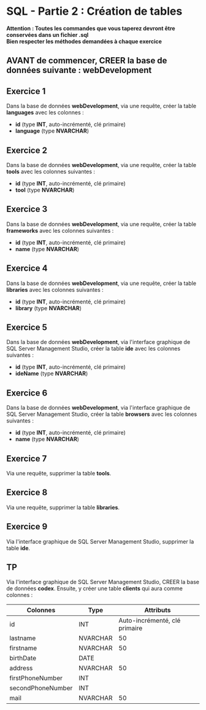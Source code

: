 # SQL - Partie 2 : Création de tables

**Attention : Toutes les commandes que vous taperez devront être conservées dans un fichier .sql**  
**Bien respecter les méthodes demandées à chaque exercice**

## AVANT de commencer, CREER la base de données suivante : webDevelopment

## Exercice 1
Dans la base de données **webDevelopment**, via une requête, créer la table **languages** avec les colonnes :
- **id** (type **INT**, auto-incrémenté, clé primaire)
- **language** (type **NVARCHAR**)

## Exercice 2
Dans la base de données **webDevelopment**, via une requête, créer la table **tools** avec les colonnes suivantes :
- **id** (type **INT**, auto-incrémenté, clé primaire)
- **tool** (type **NVARCHAR**)

## Exercice 3
Dans la base de données **webDevelopment**, via une requête, créer la table **frameworks** avec les colonnes suivantes :
- **id** (type **INT**, auto-incrémenté, clé primaire)
- **name** (type **NVARCHAR**)

## Exercice 4
Dans la base de données **webDevelopment**, via une requête, créer la table **libraries** avec les colonnes suivantes :
- **id** (type **INT**, auto-incrémenté, clé primaire)
- **library** (type **NVARCHAR**)

## Exercice 5
Dans la base de données **webDevelopment**, via l'interface graphique de SQL Server Management Studio, créer la table **ide** avec les colonnes suivantes :
- **id** (type **INT**, auto-incrémenté, clé primaire)
- **ideName** (type **NVARCHAR**)

## Exercice 6
Dans la base de données **webDevelopment**, via l'interface graphique de SQL Server Management Studio, créer la table **browsers** avec les colonnes suivantes :
- **id** (type **INT**, auto-incrémenté, clé primaire)
- **name** (type **NVARCHAR**)

## Exercice 7
Via une requête, supprimer la table **tools**.

## Exercice 8
Via une requête, supprimer la table **libraries**.

## Exercice 9
Via l'interface graphique de SQL Server Management Studio, supprimer la table **ide**.

## TP
Via l'interface graphique de SQL Server Management Studio, CREER la base de données **codex**. Ensuite, y créer une table **clients** qui aura comme colonnes :

| Colonnes          | Type    | Attributs                     |
|-------------------|---------|-------------------------------|
| id                | INT     | Auto-incrémenté, clé primaire |
| lastname          | NVARCHAR | 50 |
| firstname         | NVARCHAR | 50 |
| birthDate         | DATE    ||
| address            | NVARCHAR | 50 |
| firstPhoneNumber  | INT     ||
| secondPhoneNumber | INT     ||
| mail              | NVARCHAR | 50 |
